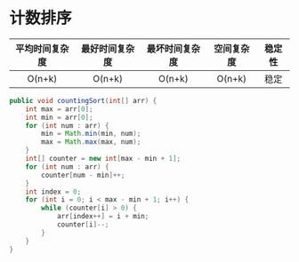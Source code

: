 # 计数排序

| 平均时间复杂度 | 最好时间复杂度 | 最坏时间复杂度 | 空间复杂度 | 稳定性 |
| :------------: | :------------: | :------------: | :--------: | :----: |
|     O(n+k)     |     O(n+k)     |     O(n+k)     |   O(n+k)   |  稳定  |

```java
public void countingSort(int[] arr) {
    int max = arr[0];
    int min = arr[0];
    for (int num : arr) {
        min = Math.min(min, num);
        max = Math.max(max, num);
    }
    int[] counter = new int[max - min + 1];
    for (int num : arr) {
        counter[num - min]++;
    }
    int index = 0;
    for (int i = 0; i < max - min + 1; i++) {
        while (counter[i] > 0) {
            arr[index++] = i + min;
            counter[i]--;
        }
    }
}
```

